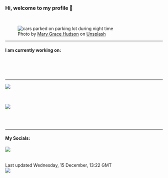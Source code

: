 <h3>Hi, welcome to my profile 👋</h3>

<br />
<figure>
  <img
    src="https://images.unsplash.com/photo-1609436472305-390a875d3b06?crop=entropy&cs=tinysrgb&fit=max&fm=jpg&ixid=MnwyNzQ3MDB8MHwxfHJhbmRvbXx8fHx8fHx8fDE2Mzk1NzA5NTc&ixlib=rb-1.2.1&q=80&w=1080&auto=format"
    alt="cars parked on parking lot during night time" 
  />
  <figcaption>Photo by <a
    href="https://unsplash.com/@macehudson?utm_source=Profile%20readme&utm_medium=referral">Mary Grace Hudson</a> on <a
    href="https://unsplash.com/?utm_source=Profile%20readme&utm_medium=referral">Unsplash</a></figcaption>
</figure>


<hr />
<h4>I am currently working on:</h4>
<a href=""></a>

<br /><br /><br />

<hr />
<img
  src="https://github-readme-stats.vercel.app/api?username=shanelucy&show_icons=true&theme=calm"
/>
<br /><br /><br />

<img 
  src="https://github-readme-stats.vercel.app/api/top-langs/?username=shanelucy&theme=calm"
/>
<br /><br /><br /><br />
<hr />
<h4>My Socials:</h4>
<a href="https://uk.linkedin.com/in/shane-lucy-4735b616a">
  <img
    src="https://img.shields.io/badge/linkedin%20-%230077B5.svg?&style=for-the-badge&logo=linkedin&logoColor=white"
  />
</a>
<br /><br /><br />
Last updated Wednesday, 15 December, 13:22 GMT
<br />
<img
  src="https://github.com/ShaneLucy/ShaneLucy/workflows/README%20build/badge.svg"
/>
